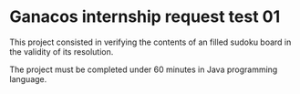# Ganacos internship request test 01

This project consisted in verifying the contents of an filled sudoku board in the validity of its resolution.

The project must be completed under 60 minutes in Java programming language.
